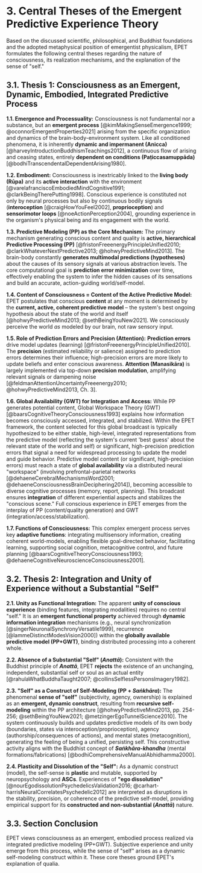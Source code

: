 # 3. Central Theses of the Emergent Predictive Experience Theory

Based on the discussed scientific, philosophical, and Buddhist foundations and the adopted metaphysical position of emergentist physicalism, EPET formulates the following central theses regarding the nature of consciousness, its realization mechanisms, and the explanation of the sense of "self."

## 3.1. Thesis 1: Consciousness as an Emergent, Dynamic, Embodied, Integrated Predictive Process

**1.1. Emergence and Processuality:** Consciousness is not fundamental nor a substance, but an **emergent process** [@kimMakingSenseEmergence1999; @oconnorEmergentProperties2021] arising from the specific organization and dynamics of the brain-body-environment system. Like all conditioned phenomena, it is inherently **dynamic and impermanent (Anicca)** [@harveyIntroductionBuddhismTeachings2012], a continuous flow of arising and ceasing states, entirely **dependent on conditions (Paṭiccasamuppāda)** [@bodhiTranscendentalDependentArising1980].

**1.2. Embodiment:** Consciousness is inextricably linked to the **living body (Rūpa)** and its **active interaction** with the environment [@varelafranciscoEmbodiedMindCognitive1991; @clarkBeingTherePutting1998]. Conscious experience is constituted not only by neural processes but also by continuous bodily signals (**interoception** [@craigHowYouFeel2002], **proprioception**) and **sensorimotor loops** [@noeActionPerception2004], grounding experience in the organism's physical being and its engagement with the world.

**1.3. Predictive Modeling (PP) as the Core Mechanism:** The primary mechanism generating conscious content and quality is **active, hierarchical Predictive Processing (PP)** [@fristonFreeenergyPrincipleUnified2010; @clarkWhateverNextPredictive2013; @hohwyPredictiveMind2013]. The brain-body constantly **generates multimodal predictions (hypotheses)** about the causes of its sensory signals at various abstraction levels. The core computational goal is **prediction error minimization** over time, effectively enabling the system to infer the hidden causes of its sensations and build an accurate, action-guiding world/self-model.

**1.4. Content of Consciousness = Content of the Active Predictive Model:** EPET postulates that conscious **content** at any moment is determined by the **current, active, coherent predictive model** – the system's best ongoing hypothesis about the state of the world and itself [@hohwyPredictiveMind2013; @sethBeingYouNew2021]. We consciously perceive the world *as* modeled by our brain, not raw sensory input.

**1.5. Role of Prediction Errors and Precision (Attention):** **Prediction errors** drive model updates (learning) [@fristonFreeenergyPrincipleUnified2010]. The **precision** (estimated reliability or salience) assigned to prediction errors determines their influence; high-precision errors are more likely to update beliefs and enter conscious awareness. **Attention (Manasikāra)** is largely implemented via top-down **precision modulation**, amplifying relevant signals or dampening noise [@feldmanAttentionUncertaintyFreeenergy2010; @hohwyPredictiveMind2013, Ch. 3].

**1.6. Global Availability (GWT) for Integration and Access:** While PP generates potential content, Global Workspace Theory (GWT) [@baarsCognitiveTheoryConsciousness1993] explains how information becomes consciously accessed, integrated, and stabilized. Within the EPET framework, the content selected for this global broadcast is typically hypothesized to be either stable, high-level, integrated representations from the predictive model (reflecting the system's current 'best guess' about the relevant state of the world and self) or significant, high-precision prediction errors that signal a need for widespread processing to update the model and guide behavior. Predictive model content (or significant, high-precision errors) must reach a state of **global availability** via a distributed neural "workspace" (involving prefrontal-parietal networks [@dehaeneCerebralMechanismsWord2001; @dehaeneConsciousnessBrainDeciphering2014]), becoming accessible to diverse cognitive processes (memory, report, planning). This broadcast ensures **integration** of different experiential aspects and stabilizes the "conscious scene." Full conscious experience in EPET emerges from the interplay of PP (content/quality generation) and GWT (integration/access/stabilization).

**1.7. Functions of Consciousness:** This complex emergent process serves key **adaptive functions**: integrating multisensory information, creating coherent world-models, enabling flexible goal-directed behavior, facilitating learning, supporting social cognition, metacognitive control, and future planning [@baarsCognitiveTheoryConsciousness1993; @dehaeneCognitiveNeuroscienceConsciousness2001].

## 3.2. Thesis 2: Integration and Unity of Experience without a Substantial "Self"

**2.1. Unity as Functional Integration:** The apparent **unity of conscious experience** (binding features, integrating modalities) requires no central "self." It is an **emergent functional property** achieved through **dynamic information integration** mechanisms (e.g., neural synchronization [@singerNeuronalSynchronyVersatile1999], recurrence [@lammeDistinctModesVision2000]) within the **globally available predictive model (PP+GWT)**, binding distributed processing into a coherent whole.

**2.2. Absence of a Substantial "Self" (*Anattā*):** Consistent with the Buddhist principle of ***Anattā***, EPET **rejects** the existence of an unchanging, independent, substantial self or soul as an actual entity [@rahulaWhatBuddhaTaught2007; @collinsSelflessPersonsImagery1982].

**2.3. "Self" as a Construct of Self-Modeling (PP + *Saṅkhāra*):** The phenomenal **sense of "self"** (subjectivity, agency, ownership) is explained as an **emergent, dynamic construct**, resulting from **recursive self-modeling** within the PP architecture [@hohwyPredictiveMind2013, pp. 254-256; @sethBeingYouNew2021; @metzingerEgoTunnelScience2010]. The system continuously builds and updates predictive models of its own body (boundaries, states via interoception/proprioception), agency (authorship/consequences of actions), and mental states (metacognition), generating the feeling of being a unified, persisting self. This constructive activity aligns with the Buddhist concept of ***Saṅkhāra-khandha*** (mental formations/fabrications) [@bodhiComprehensiveManualAbhidhamma2000].

**2.4. Plasticity and Dissolution of the "Self":** As a dynamic construct (model), the self-sense is **plastic** and mutable, supported by neuropsychology and **ASCs**. Experiences of **"ego dissolution"** [@nourEgodissolutionPsychedelicsValidation2016; @carhart-harrisNeuralCorrelatesPsychedelic2012] are interpreted as disruptions in the stability, precision, or coherence of the predictive self-model, providing empirical support for its **constructed and non-substantial (*Anattā*)** nature.

## 3.3. Section Conclusion

EPET views consciousness as an emergent, embodied process realized via integrated predictive modeling (PP+GWT). Subjective experience and unity emerge from this process, while the sense of "self" arises as a dynamic self-modeling construct within it. These core theses ground EPET's explanation of qualia.
